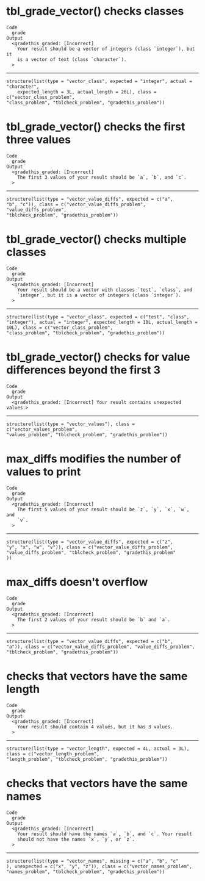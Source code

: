 # tbl_grade_vector() checks classes

    Code
      grade
    Output
      <gradethis_graded: [Incorrect]
        Your result should be a vector of integers (class `integer`), but it
        is a vector of text (class `character`).
      >

---

    structure(list(type = "vector_class", expected = "integer", actual = "character", 
        expected_length = 3L, actual_length = 26L), class = c("vector_class_problem", 
    "class_problem", "tblcheck_problem", "gradethis_problem"))

# tbl_grade_vector() checks the first three values

    Code
      grade
    Output
      <gradethis_graded: [Incorrect]
        The first 3 values of your result should be `a`, `b`, and `c`.
      >

---

    structure(list(type = "vector_value_diffs", expected = c("a", 
    "b", "c")), class = c("vector_value_diffs_problem", "value_diffs_problem", 
    "tblcheck_problem", "gradethis_problem"))

# tbl_grade_vector() checks multiple classes

    Code
      grade
    Output
      <gradethis_graded: [Incorrect]
        Your result should be a vector with classes `test`, `class`, and
        `integer`, but it is a vector of integers (class `integer`).
      >

---

    structure(list(type = "vector_class", expected = c("test", "class", 
    "integer"), actual = "integer", expected_length = 10L, actual_length = 10L), class = c("vector_class_problem", 
    "class_problem", "tblcheck_problem", "gradethis_problem"))

# tbl_grade_vector() checks for value differences beyond the first 3

    Code
      grade
    Output
      <gradethis_graded: [Incorrect] Your result contains unexpected values.>

---

    structure(list(type = "vector_values"), class = c("vector_values_problem", 
    "values_problem", "tblcheck_problem", "gradethis_problem"))

# max_diffs modifies the number of values to print

    Code
      grade
    Output
      <gradethis_graded: [Incorrect]
        The first 5 values of your result should be `z`, `y`, `x`, `w`, and
        `v`.
      >

---

    structure(list(type = "vector_value_diffs", expected = c("z", 
    "y", "x", "w", "v")), class = c("vector_value_diffs_problem", 
    "value_diffs_problem", "tblcheck_problem", "gradethis_problem"
    ))

# max_diffs doesn't overflow

    Code
      grade
    Output
      <gradethis_graded: [Incorrect]
        The first 2 values of your result should be `b` and `a`.
      >

---

    structure(list(type = "vector_value_diffs", expected = c("b", 
    "a")), class = c("vector_value_diffs_problem", "value_diffs_problem", 
    "tblcheck_problem", "gradethis_problem"))

# checks that vectors have the same length

    Code
      grade
    Output
      <gradethis_graded: [Incorrect]
        Your result should contain 4 values, but it has 3 values.
      >

---

    structure(list(type = "vector_length", expected = 4L, actual = 3L), class = c("vector_length_problem", 
    "length_problem", "tblcheck_problem", "gradethis_problem"))

# checks that vectors have the same names

    Code
      grade
    Output
      <gradethis_graded: [Incorrect]
        Your result should have the names `a`, `b`, and `c`. Your result
        should not have the names `x`, `y`, or `z`.
      >

---

    structure(list(type = "vector_names", missing = c("a", "b", "c"
    ), unexpected = c("x", "y", "z")), class = c("vector_names_problem", 
    "names_problem", "tblcheck_problem", "gradethis_problem"))


